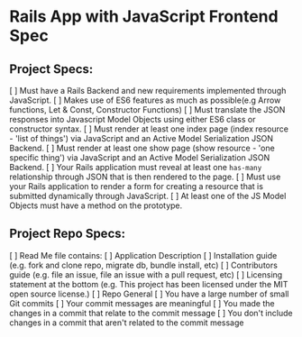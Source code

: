 # Rails App with JavaScript Frontend Spec
## Project Specs:
[ ] Must have a Rails Backend and new requirements implemented through JavaScript.
[ ] Makes use of ES6 features as much as possible(e.g Arrow functions, Let & Const, Constructor Functions)
[ ] Must translate the JSON responses into Javascript Model Objects using either ES6 class or constructor syntax. 
[ ] Must render at least one index page (index resource - 'list of things') via JavaScript and an Active Model Serialization JSON Backend.
[ ] Must render at least one show page (show resource - 'one specific thing') via JavaScript and an Active Model Serialization JSON Backend.
[ ] Your Rails application must reveal at least one `has-many` relationship through JSON that is then rendered to the page.
[ ] Must use your Rails application to render a form for creating a resource that is submitted dynamically through JavaScript.
[ ] At least one of the JS Model Objects must have a method on the prototype.

## Project Repo Specs:
[ ] Read Me file contains:
[ ] Application Description
[ ] Installation guide (e.g. fork and clone repo, migrate db, bundle install, etc)
[ ] Contributors guide (e.g. file an issue, file an issue with a pull request, etc)
[ ] Licensing statement at the bottom (e.g. This project has been licensed under the MIT open source license.)
[ ] Repo General
[ ] You have a large number of small Git commits
[ ] Your commit messages are meaningful
[ ] You made the changes in a commit that relate to the commit message
[ ] You don't include changes in a commit that aren't related to the commit message
